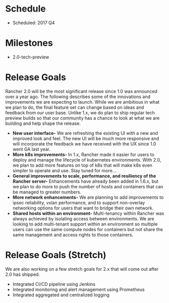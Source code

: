 # Schedule

* Scheduled: 2017 Q4

# Milestones
* 2.0-tech-preview 

# Release Goals
Rancher 2.0 will be the most significant release since 1.0 was announced over a year ago. The following describes some of the innovations and improvements we are expecting to launch.  While we are ambitious in what we plan to do, the final feature set can change based on ideas and feedback from our user base.  Unlike 1.x, we do plan to ship regular tech preview builds so that our community has a chance to look at what we are building and help shape the release.

* __New user interface-__ We are refreshing the existing UI with a new and improved look and feel.  The new UI will be much more responsive and will incorporate the feedback we have received with the UX since 1.0 went GA last year.
* __More k8s improvements-__ In 1.x, Rancher made it easier for users to deploy and manage the lifecycle of kubernetes environments.  With 2.0, we plan to add more features on top of k8s that will make k8s even simpler to operate and use.  Stay tuned for more...
* __General improvements to scale, performance, and resiliency of the Rancher server-__ Enhancements have already been added in 1.6.x, but we plan to do more to push the number of hosts and containers that can be managed to greater numbers.
* __More network enhancements-__ We are planning to add improvements to ipsec reliability, vxlan performance, and to support non-overlay networking options for users that want to bridge their own network.
* __Shared hosts within an environment-__ Multi-tenancy within Rancher was always achieved by isolating access between environments.  We are looking to add multi-tenant support within an environment so multiple users can use the same compute nodes for containers but not share the same management and access rights to those containers.

# Release Goals (Stretch)
We are also working on a few stretch goals for 2.x that will come out after 2.0 has shipped.  
* Integrated CI/CD pipeline using Jenkins
* Integrated monitoring and alert management using Prometheus
* Integrated aggregated and centralized logging
